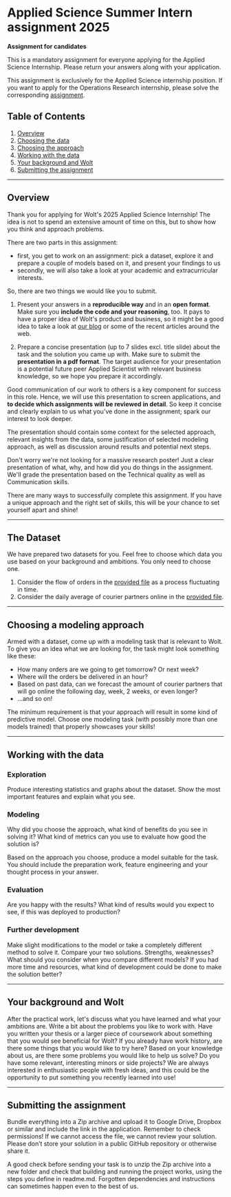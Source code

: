 # Applied Science Summer Intern assignment 2025

**Assignment for candidates**

This is a mandatory assignment for everyone applying for the Applied Science Internship. Please return your answers along with your application.

This assignment is exclusively for the Applied Science internship position. If you want to apply for the Operations Research internship, please solve the corresponding [assignment](https://github.com/woltapp/applied-science-operations-research-internship-2025).
## Table of Contents

1. [Overview](#overview)
2. [Choosing the data](#choosing-the-data)
3. [Choosing the approach](#choosing-the-approach)
4. [Working with the data](#working-with-the-data)
5. [Your background and Wolt](#your-background-and-wolt)
6. [Submitting the assignment](#submitting-the-assignment)

----

## Overview

Thank you for applying for Wolt's 2025 Applied Science Internship! The idea is not to spend an extensive amount of time on this, but to show how you think and approach problems.

There are two parts in this assignment:

* first, you get to work on an assignment: pick a dataset, explore it and prepare a couple of models based on it, and present your findings to us
* secondly, we will also take a look at your academic and extracurricular interests.

So, there are two things we would like you to submit.

1. Present your answers in a **reproducible way** and in an **open format**. Make sure you **include the code and your reasoning**, too. It pays to have a proper idea of Wolt's product and business, so it might be a good idea to take a look at [our blog](https://careers.wolt.com/en/blog/engineering) or some of the recent articles around the web.

2. Prepare a concise presentation (up to 7 slides excl. title slide) about the task and the solution you came up with. Make sure to submit the **presentation in a pdf format**. The target audience for your presentation is a potential future peer Applied Scientist with relevant business knowledge, so we hope you prepare it accordingly.

Good communication of our work to others is a key component for success in this role. Hence, we will use this presentation to screen applications, and **to decide which assignments will be reviewed in detail**. So keep it concise and clearly explain to us what you’ve done in the assignment; spark our interest to look deeper. 

The presentation should contain some context for the selected approach, relevant insights from the data, some justification of selected modeling approach, as well as discussion around results and potential next steps.

Don't worry we're not looking for a massive research poster! Just a clear presentation of what, why, and how did you do things in the assignment. We'll grade the presentation based on the Technical quality as well as Communication skills.

There are many ways to successfully complete this assignment. If you have a unique approach and the right set of skills, this will be your chance to set yourself apart and shine!

---

## The Dataset
We have prepared two datasets for you. Feel free to choose which data you use based on your background and ambitions. You only need to choose one.

1. Consider the flow of orders in the [provided file](orders_autumn_2020.csv) as a process fluctuating in time.
2. Consider the daily average of courier partners online in the [provided file](daily_cp_activity_dataset.csv).

---

## Choosing a modeling approach
Armed with a dataset, come up with a modeling task that is relevant to Wolt. To give you an idea what we are looking for, the task might look something like these:

* How many orders are we going to get tomorrow? Or next week?
* Where will the orders be delivered in an hour?
* Based on past data, can we forecast the amount of courier partners that will go online the following day, week, 2 weeks, or even longer?
* …and so on!

The minimum requirement is that your approach will result in some kind of predictive model. Choose one modeling task (with possibly more than one models trained) that properly showcases your skills!

---

## Working with the data
### Exploration
Produce interesting statistics and graphs about the dataset. Show the most important features and explain what you see. 

### Modeling
Why did you choose the approach, what kind of benefits do you see in solving it? What kind of metrics can you use to evaluate how good the solution is?

Based on the approach you choose, produce a model suitable for the task. You should include the preparation work, feature engineering and your thought process in your answer. 

### Evaluation
Are you happy with the results? What kind of results would you expect to see, if this was deployed to production?

### Further development
Make slight modifications to the model or take a completely different method to solve it. Compare your two solutions. Strengths, weaknesses? What should you consider when you compare different models? If you had more time and resources, what kind of development could be done to make the solution better?

---
## Your background and Wolt
After the practical work, let's discuss what you have learned and what your ambitions are. Write a bit about the problems you like to work with. Have you written your thesis or a larger piece of coursework about something that you would see beneficial for Wolt? If you already have work history, are there some things that you would like to try here? Based on your knowledge about us, are there some problems you would like to help us solve? Do you have some relevant, interesting minors or side projects? We are always interested in enthusiastic people with fresh ideas, and this could be the opportunity to put something you recently learned into use!

---
## Submitting the assignment
Bundle everything into a Zip archive and upload it to Google Drive, Dropbox or similar and include the link in the application. Remember to check permissions! If we cannot access the file, we cannot review your solution. Please don’t store your solution in a public GitHub repository or otherwise share it.

A good check before sending your task is to unzip the Zip archive into a new folder and check that building and running the project works, using the steps you define in readme.md. Forgotten dependencies and instructions can sometimes happen even to the best of us.
